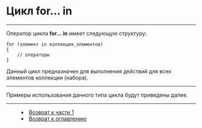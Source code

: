 # Цикл for... in
***

Оператор цикла **for... in** имеет следующую структуру:

    for (элемент in коллекция_элементов)
    {
    	// операторы 
    }

Данный цикл предназначен для выполнения действий для всех элементов коллекции (набора). 

---

Примеры использования данного типа цикла будут приведены далее. 


***

<dd><li> <a href="1_language.md"> Возврат к части 1</a></dd>
<dd><li> <a href="README.md"> Возврат к оглавлению</a></dd>
